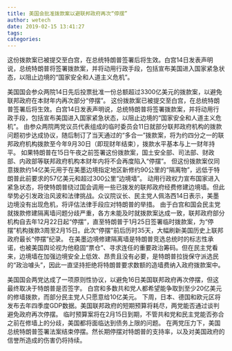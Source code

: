 ```yaml
---
title: 美国会批准拨款案以避联邦政府再次“停摆”
author: wetech
date: 2019-02-15 13:41:27
tags: 
categories: 
---
```

这份拨款案已被提交至白宫，在总统特朗普签署后将生效。白宫14日发表声明说，总统特朗普将签署拨款案，并将动用行政手段，包括宣布美国进入国家紧急状态，以阻止边境的“国家安全和人道主义危机”。
<!-- more -->
美国国会参众两院14日先后投票批准一份总额超过3300亿美元的拨款案，以避免联邦政府在本财年内再次部分“停摆”。
这份拨款案已被提交至白宫，在总统特朗普签署后将生效。白宫14日发表声明说，总统特朗普将签署拨款案，并将动用行政手段，包括宣布美国进入国家紧急状态，以阻止边境的“国家安全和人道主义危机”。
由参众两院两党议员代表组成的临时委员会11日就部分联邦政府机构的拨款问题初步达成协议，随后制订了当天通过的“多合一”拨款案，将为约四分之一的联邦政府机构拨款至今年9月30日（即现财年结束），拨款水平基本与上一财年持平。
如果特朗普在15日午夜之前签署这份拨款案，国土安全部、司法部、财政部、内政部等联邦政府机构本财年内将不会再度陷入“停摆”。
但这份拨款案仅同意拨款约14亿美元用于在美墨边境指定地区新修约90公里的“隔离物”，远低于特朗普此前要求的57亿美元和超过300公里“边境墙”。
动用行政权力宣布国家进入紧急状态，将使特朗普绕过国会调用一些已拨发的联邦政府经费修建边境墙。但此举势必引发政治风波和法律挑战。众议院议长、民主党人佩洛西14日表示，美墨边境没有出现危机，将评估法律手段应对特朗普的举措。
由于白宫和国会民主党就拨款修建隔离墙问题分歧严重，各方未能及时就拨款案达成一致，联邦政府部分机构自去年12月22日起“停摆”，直至特朗普于1月25日签署临时拨款案，为“停摆”机构拨款3周至2月15日。此次“停摆”前后历时35天，大幅刷新美国历史上联邦政府最长“停摆”纪录。
在美墨边境修建隔离墙是特朗普竞选总统时的标志性承诺，也被美国舆论视为他稳固“票仓”、寻求连任的重要政治筹码。但在民主党看来，边境墙在加强边境安全上低效、昂贵且没有必要，是特朗普拉拢保守派选民的“政治噱头”，因此一直坚持拒绝将特朗普要求数额的造墙费纳入政府拨款案中。
 
 
美国国会两党达成了一项原则性协议，以避免16日美国联邦政府再次停摆，但这最终取决于特朗普是否签字。
白宫和多数共和党人都希望能争取到至少20亿美元的修墙拨款，而部分民主党人只愿意给10亿美元。
下周，日本、德国和欧元区将发布去年四季度GDP数据。美国联邦政府的短期预算将耗尽，两党能否通过谈判避免政府再次停摆。
临时预算案将在2月15日到期，不管共和党和民主党能否弥合之前在修墙上的分歧，美国都将面临达到债务上限的问题。
在两党压力下，美国总统特朗普签署法案结束停摆。然长期停摆对特朗普的支持率，以及对美国政府的信誉所造成的伤害仍将持续。
